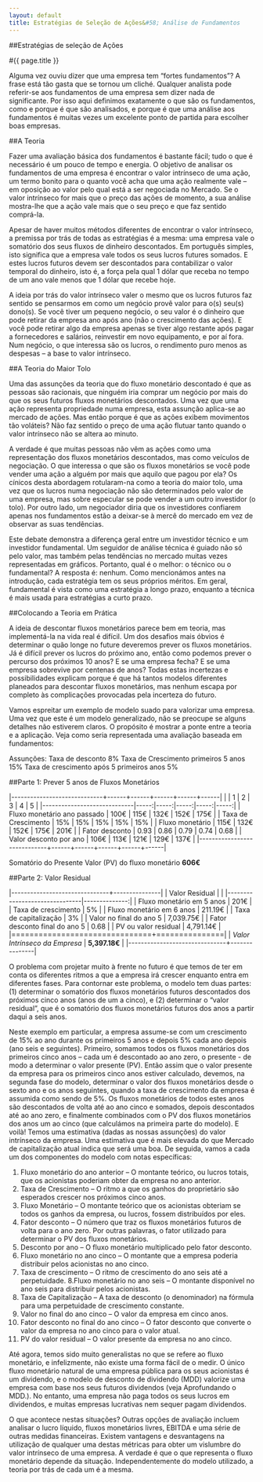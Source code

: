 ```yaml
---
layout: default
title: Estratégias de Seleção de Ações&#58; Análise de Fundamentos
---
```


##Estratégias de seleção de Ações

#{{ page.title }}

Alguma vez ouviu dizer que uma empresa tem “fortes fundamentos”? A frase está tão gasta que se tornou um cliché. Qualquer analista pode referir-se aos fundamentos de uma empresa sem dizer nada de significante. Por isso aqui definimos exatamente o que são os fundamentos, como e porque é que são analisados, e porque é que uma análise aos fundamentos é muitas vezes um excelente ponto de partida para escolher boas empresas.

##A Teoria

Fazer uma avaliação básica dos fundamentos é bastante fácil; tudo o que é necessário é um pouco de tempo e energia. O objetivo de analisar os fundamentos de uma empresa é encontrar o valor intrínseco de uma ação, um termo bonito para o quanto você acha que uma ação realmente vale – em oposição ao valor pelo qual está a ser negociada no Mercado. Se o valor intrínseco for mais que o preço das ações de momento, a sua análise mostra-lhe que a ação vale mais que o seu preço e que faz sentido comprá-la.

Apesar de haver muitos métodos diferentes de encontrar o valor intrínseco, a premissa por trás de todas as estratégias é a mesma: uma empresa vale o somatório dos seus fluxos de dinheiro descontados. Em português simples, isto significa que a empresa vale todos os seus lucros futures somados. E estes lucros futuros devem ser descontados para contabilizar o valor temporal do dinheiro, isto é, a força pela qual 1 dólar que receba no tempo de um ano vale menos que 1 dólar que recebe hoje.

A ideia por trás do valor intrínseco valer o mesmo que os lucros futuros faz sentido se pensarmos em como um negócio provê valor para o(s) seu(s) dono(s). Se você tiver um pequeno negócio, o seu valor é o dinheiro que pode retirar da empresa ano após ano (não o crescimento das ações). E você pode retirar algo da empresa apenas se tiver algo restante após pagar a fornecedores e salários, reinvestir em novo equipamento, e por aí fora. Num negócio, o que interessa são os lucros, o rendimento puro menos as despesas – a base to valor intrínseco.

##A Teoria do Maior Tolo

Uma das assunções da teoria que do fluxo monetário descontado é que as pessoas são racionais, que ninguém iria comprar um negócio por mais do que os seus futuros fluxos monetários descontados. Uma vez que uma ação representa propriedade numa empresa, esta assunção aplica-se ao mercado de ações. Mas então porque é que as ações exibem movimentos tão voláteis? Não faz sentido o preço de uma ação flutuar tanto quando o valor intrínseco não se altera ao minuto.

A verdade é que muitas pessoas não vêm as ações como uma representação dos fluxos monetários descontados, mas como veículos de negociação. O que interessa o que são os fluxos monetários se você pode vender uma ação a alguém por mais que aquilo que pagou por ela?  Os cínicos desta abordagem rotularam-na como a teoria do maior tolo, uma vez que os lucros numa negociação não são determinados pelo valor de uma empresa, mas sobre especular se pode vender a um outro investidor (o tolo). Por outro lado, um negociador diria que os investidores confiarem apenas nos fundamentos estão a deixar-se à mercê do mercado em vez de observar as suas tendências.

Este debate demonstra a diferença geral entre um investidor técnico e um investidor fundamental. Um seguidor de análise técnica é guiado não só pelo valor, mas também pelas tendências no mercado muitas vezes representadas em gráficos. Portanto, qual é o melhor: o técnico ou o fundamental? A resposta é: nenhum. Como mencionámos antes na introdução, cada estratégia tem os seus próprios méritos. Em geral, fundamental é vista como uma estratégia a longo prazo, enquanto a técnica é mais usada para estratégias a curto prazo.

##Colocando a Teoria em Prática

A ideia de descontar fluxos monetários parece bem em teoria, mas implementá-la na vida real é difícil. Um dos desafios mais óbvios é determinar o quão longe no future deveremos prever os fluxos monetários. Já é difícil prever os lucros do próximo ano, então como podemos prever o percurso dos próximos 10 anos? E se uma empresa fecha? E se uma empresa sobrevive por centenas de anos? Todas estas incertezas e possibilidades explicam porque é que há tantos modelos diferentes planeados para descontar fluxos monetários, mas nenhum escapa por completo às complicações provocadas pela incerteza do futuro.

Vamos espreitar um exemplo de modelo suado para valorizar uma empresa. Uma vez que este é um modelo generalizado, não se preocupe se alguns detalhes não estiverem claros. O propósito é mostrar a ponte entre a teoria e a aplicação. Veja como seria representada uma avaliação baseada em fundamentos:

Assunções:
Taxa de desconto 8%
Taxa de Crescimento primeiros 5 anos 15%
Taxa de crescimento após 5 primeiros anos 5%

##Parte 1: Prever 5 anos de Fluxos Monetários

|-----------------------------+------+------+------+------+------|
|                             | 1    | 2    | 3    | 4    | 5    |
|-----------------------------|-----:|-----:|-----:|-----:|-----:|
| Fluxo monetário ano passado | 100€ | 115€ | 132€ | 152€ | 175€ |
| Taxa de Crescimento         | 15%  | 15%  | 15%  | 15%  | 15%  |
| Fluxo monetário             | 115€ | 132€ | 152€ | 175€ | 201€ |
| Fator desconto              | 0.93 | 0.86 | 0.79 | 0.74 | 0.68 |
| Valor desconto por ano      | 106€ | 113€ | 121€ | 129€ | 137€ |
|-----------------------------+------+------+------+------+------|

Somatório do Presente Valor (PV) do fluxo monetário __606€__

##Parte 2: Valor Residual

|-------------------------------+---------------|
| Valor Residual                |               |
|-------------------------------|--------------:|
| Fluxo monetário em 5 anos     | 201€          |
| Taxa de crescimento           | 5%            |
| Fluxo monetário em 6 anos     | 211.19€       |
| Taxa de capitalização         | 3%            |
| Valor no final do ano 5       | 7,039.75€     |
| Fator desconto final do ano 5 | 0.68          |
| PV ou valor residual          | 4,791.14€     |
|===============================+===============|
| _Valor Intrínseco da Empresa_ | __5,397.18€__ |
|-------------------------------+---------------|

O problema com projetar muito à frente no futuro é que temos de ter em conta os diferentes ritmos a que a empresa irá crescer enquanto entra em diferentes fases. Para contornar este problema, o modelo tem duas partes: (1) determinar o somatório dos fluxos monetários futuros descontados dos próximos cinco anos (anos de um a cinco), e (2) determinar o “valor residual”, que é o somatório dos fluxos monetários futuros dos anos a partir daqui a seis anos.

Neste exemplo em particular, a empresa assume-se com um crescimento de 15% ao ano durante os primeiros 5 anos e depois 5% cada ano depois (ano seis e seguintes). Primeiro, somamos todos os fluxos monetários dos primeiros cinco anos – cada um é descontado ao ano zero, o presente - de modo a determinar o valor presente (PV). Então assim que o valor presente da empresa para os primeiros cinco anos estiver calculado, devemos, na segunda fase do modelo, determinar o valor dos fluxos monetários desde o sexto ano e os anos seguintes, quando a taxa de crescimento da empresa é assumida como sendo de 5%. Os fluxos monetários de todos estes anos são descontados de volta até ao ano cinco e somados, depois descontados até ao ano zero, e finalmente combinados com o PV dos fluxos monetários dos anos um ao cinco (que calculámos na primeira parte do modelo). E voilà! Temos uma estimativa (dadas as nossas assunções) do valor intrínseco da empresa. Uma estimativa que é mais elevada do que Mercado de capitalização atual indica que será uma boa. De seguida, vamos a cada um dos componentes do modelo com notas específicas:

1. Fluxo monetário do ano anterior – O montante teórico, ou lucros totais, que os acionistas poderiam obter da empresa no ano anterior.
2. Taxa de Crescimento – O ritmo a que os ganhos do proprietário são esperados crescer nos próximos cinco anos.
3. Fluxo Monetário – O montante teórico que os acionistas obteriam se todos os ganhos da empresa, ou lucros, fossem distribuídos por eles.
4. Fator desconto – O número que traz os fluxos monetários futuros de volta para o ano zero. Por outras palavras, o fator utilizado para determinar o PV dos fluxos monetários.
5. Desconto por ano – O fluxo monetário multiplicado pelo fator desconto.
6. Fluxo monetário no ano cinco – O montante que a empresa poderia distribuir pelos acionistas no ano cinco.
7. Taxa de crescimento – O ritmo de crescimento do ano seis até a perpetuidade.
8.Fluxo monetário no ano seis – O montante disponível no ano seis para distribuir pelos acionistas.
9. Taxa de Capitalização – A taxa de desconto (o denominador) na fórmula para uma perpetuidade de crescimento constante.
10. Valor no final do ano cinco – O valor da empresa em cinco anos.
11. Fator desconto no final do ano cinco – O fator desconto que converte o valor da empresa no ano cinco para o valor atual.
12. PV do valor residual – O valor presente da empresa no ano cinco.

Até agora, temos sido muito generalistas no que se refere ao fluxo monetário, e infelizmente, não existe uma forma fácil de o medir. O único fluxo monetário natural de uma empresa pública para os seus acionistas é um dividendo, e o modelo de desconto de dividendo (MDD) valorize uma empresa com base nos seus futuros dividendos (veja Aprofundando o MDD.). No entanto, uma empresa não paga todos os seus lucros em dividendos, e muitas empresas lucrativas nem sequer pagam dividendos.

O que acontece nestas situações? Outras opções de avaliação incluem analisar o lucro líquido, fluxos monetários livres, EBITDA e uma série de outras medidas financeiras. Existem vantagens e desvantagens na utilização de qualquer uma destas métricas para obter um vislumbre do valor intrínseco de uma empresa. A verdade é que o que representa o fluxo monetário depende da situação. Independentemente do modelo utilizado, a teoria por trás de cada um é a mesma.
